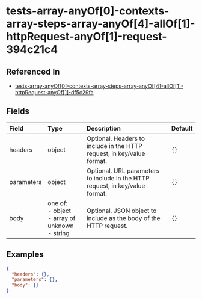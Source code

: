 
# tests-array-anyOf[0]-contexts-array-steps-array-anyOf[4]-allOf[1]-httpRequest-anyOf[1]-request-394c21c4



## Referenced In

- [tests-array-anyOf[0]-contexts-array-steps-array-anyOf[4]-allOf[1]-httpRequest-anyOf[1]-df5c29fa](/docs/references/schemas/tests-array-anyof-0--contexts-array-steps-array-anyof-4--allof-1--httprequest-anyof-1--df5c29fa)

## Fields

Field | Type | Description | Default
:-- | :-- | :-- | :--
headers | object | Optional. Headers to include in the HTTP request, in key/value format. | ``{}``
parameters | object | Optional. URL parameters to include in the HTTP request, in key/value format. | ``{}``
body | one of:<br/>- object<br/>- array of unknown<br/>- string | Optional. JSON object to include as the body of the HTTP request. | ``{}``

## Examples

```json
{
  "headers": {},
  "parameters": {},
  "body": {}
}
```
